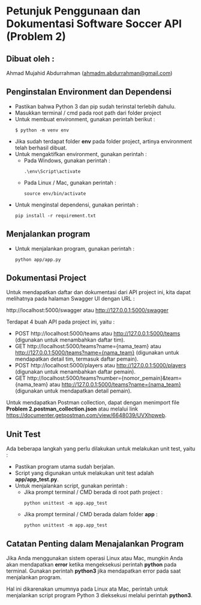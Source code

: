 # Petunjuk Penggunaan dan Dokumentasi Software Soccer API (Problem 2)

## Dibuat oleh :
Ahmad Mujahid Abdurrahman (ahmadm.abdurrahman@gmail.com)

## Penginstalan Environment dan Dependensi
- Pastikan bahwa Python 3 dan pip sudah terinstal terlebih dahulu.
- Masukkan terminal / cmd pada root path dari folder project
- Untuk membuat environment, gunakan perintah berikut :
    ```
    $ python -m venv env
    ``` 
- Jika sudah terdapat folder **env** pada folder project, artinya environment telah berhasil dibuat.
- Untuk mengaktifkan environment, gunakan perintah :
    - Pada Windows, gunakan perintah :
        ```
        .\env\Script\activate 
        ```
    - Pada Linux / Mac, gunakan perintah :
        ```
        source env/bin/activate
        ```
- Untuk menginstal dependensi, gunakan perintah :
    ```
    pip install -r requirement.txt
    ```

## Menjalankan program
- Untuk menjalankan program, gunakan perintah :
    ```
    python app/app.py
    ```

## Dokumentasi Project
Untuk mendapatkan daftar dan dokumentasi dari API project ini, kita dapat melihatnya pada halaman Swagger UI dengan URL :

http://localhost:5000/swagger atau http://127.0.0.1:5000/swagger

Terdapat 4 buah API pada project ini, yaitu :
- POST http://localhost:5000/teams atau http://127.0.0.1:5000/teams (digunakan untuk menambahkan daftar tim).
- GET http://localhost:5000/teams?name={nama_team} atau http://127.0.0.1:5000/teams?name={nama_team} (digunakan untuk mendapatkan detail tim, termasuk daftar pemain).
- POST http://localhost:5000/players atau http://127.0.0.1:5000/players (digunakan untuk menambahkan daftar pemain).
- GET http://localhost:5000/teams?number={nomor_pemain}&team={nama_team} atau http://127.0.0.1:5000/teams?name={nama_team} (digunakan untuk mendapatkan detail pemain).

Untuk mendapatkan Postman collection, dapat dengan menimport file **Problem 2.postman_collection.json** atau melalui link https://documenter.getpostman.com/view/6648039/UVXhpweb.

## Unit Test

Ada beberapa langkah yang perlu dilakukan untuk melakukan unit test, yaitu :
- Pastikan program utama sudah berjalan.
- Script yang digunakan untuk melakukan unit test adalah **app/app_test.py**.
- Untuk menjalankan script, gunakan perintah :
    - Jika prompt terminal / CMD berada di root path project :
        ```
        python unittest -m app.app_test
        ```
    - Jika prompt terminal / CMD  berada dalam folder **app** :
        ```
        python unittest -m app.app_test
        ```

## Catatan Penting dalam Menajalankan Program

Jika Anda menggunakan sistem operasi Linux atau Mac, mungkin Anda akan mendapatkan **error** ketika mengeksekusi perintah **python** pada terminal. Gunakan perintah **python3** jika mendapatkan error pada saat menjalankan program.

Hal ini dikarenakan umumnya pada Linux ata Mac, perintah untuk menjalankan script program Python 3 dieksekusi melalui perintah **python3**.